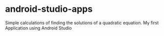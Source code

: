 # android-studio-apps
Simple calculations of finding the solutions of a quadratic equation. My first Application using Android Studio
